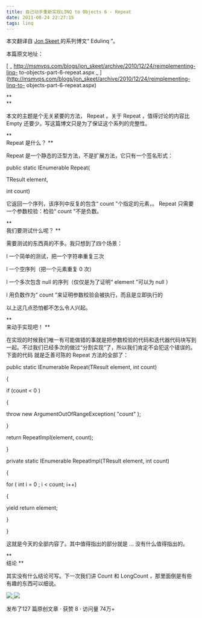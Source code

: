 ```yaml
---
title: 自己动手重新实现LINQ to Objects 6 - Repeat
date: 2011-08-24 22:27:15
tags: linq
---
```

本文翻译自  [ Jon Skeet  ](http://stackoverflow.com/users/22656/jon-skeet) 的系列博文“
Edulinq  ”。

本篇原文地址：

[ _ http://msmvps.com/blogs/jon_skeet/archive/2010/12/24/reimplementing-linq-
to-objects-part-6-repeat.aspx _
](http://msmvps.com/blogs/jon_skeet/archive/2010/12/24/reimplementing-linq-to-
objects-part-6-repeat.aspx)  
  

**   
**

本文的主题是个无关紧要的方法，  Repeat  。关于  Repeat  ，值得讨论的内容比  Empty
还要少。写这篇博文只是为了保证这个系列的完整性。

**   
Repeat  是什么？  **

  
Repeat  是一个静态的泛型方法，不是扩展方法，它只有一个签名形式：

  
public  static  IEnumerable<TResult> Repeat<TResult>(

TResult element,

int  count)

  
它返回一个序列，该序列中反复的包含“  count  ”个指定的元素，。  Repeat  只需要一个参数校验：检验“  count  ”不是负数。

**   
我们要测试什么呢？ **

  
需要测试的东西真的不多。我只想到了四个场景：  

l  一个简单的测试，把一个字符串重复三次

l  一个空序列（把一个元素重复  0  次）

l  一个多次包含  null  的序列（仅仅是为了证明“  element  ”可以为  null  ）

l  用负数作为“  count  ”来证明参数校验会被执行，而且是立即执行的

  
以上这几点恐怕都不怎么令人兴起。

**   
来动手实现吧！ **

  
在实现的时候我们唯一有可能做错的事就是把参数校验的代码和迭代器代码块写到一起。不过我们已经多次的做过“分割实现”了，所以我们肯定不会犯这个错误的。下面的代码
就是乏善可陈的  Repeat  方法的全部了：

  
public  static  IEnumerable<TResult> Repeat<TResult>(TResult element,  int
count)

{

if  (count < 0  )

{

throw  new  ArgumentOutOfRangeException(  "count"  );

}

return  RepeatImpl(element, count);

}

private  static  IEnumerable<TResult> RepeatImpl<TResult>(TResult element,
int  count)

{

for  (  int  i =  0  ; i < count; i++)

{

yield  return  element;

}

}

  
这就是今天的全部内容了。其中值得指出的部分就是  ...  没有什么值得指出的。

**   
结论 **

  
其实没有什么结论可写。下一次我们讲  Count  和  LongCount  ，那里面倒是有些有趣的东西可以细说。



[ ![](https://profile.csdnimg.cn/5/2/5/3_cuipengfei1)
![](https://g.csdnimg.cn/static/user-reg-year/1x/11.png)
](https://blog.csdn.net/cuipengfei1)



发布了127 篇原创文章  ·  获赞 8  ·  访问量 74万+

